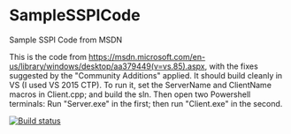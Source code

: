 # SampleSSPICode
Sample SSPI Code from MSDN

This is the code from https://msdn.microsoft.com/en-us/library/windows/desktop/aa379449(v=vs.85).aspx, 
with the fixes suggested by the "Community Additions" applied. It should build cleanly in VS (I used 
VS 2015 CTP). To run it, set the ServerName and ClientName macros in Client.cpp; and build the sln. 
Then open two Powershell terminals: Run "Server.exe" in the first; then run "Client.exe" in the second. 

[![Build status](https://ci.appveyor.com/api/projects/status/ip4xl48kp660758n?svg=true)](https://ci.appveyor.com/project/sishtiaq/samplesspicode)


